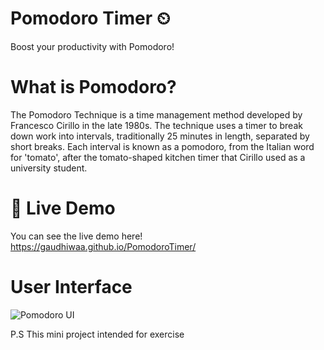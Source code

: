 # Pomodoro Timer ⏲
Boost your productivity with Pomodoro!

# What is Pomodoro?
The Pomodoro Technique is a time management method developed by Francesco Cirillo in the late 1980s. The technique uses a timer to break down work into intervals, traditionally 25 minutes in length, separated by short breaks. Each interval is known as a pomodoro, from the Italian word for 'tomato', after the tomato-shaped kitchen timer that Cirillo used as a university student.

# 📌 Live Demo
You can see the live demo here! https://gaudhiwaa.github.io/PomodoroTimer/

# User Interface
![Pomodoro UI](https://user-images.githubusercontent.com/88303669/130407905-9142de8a-e494-4ead-b728-21ef3bc57494.jpg)

P.S This mini project intended for exercise
